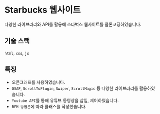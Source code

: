 # Starbucks 웹사이트

다양한 라이브러리와 API를 활용해 스타벅스 웹사이트를 클론코딩하였습니다.


## 기술 스택
`html`, `css`, `js`

## 특징
- 오픈그래프를 사용하였습니다.
- `GSAP`, `ScrollToPlugin`, `Swiper`, `ScrollMagic` 등 다양한 라이브러리를 활용하였습니다.
- `Youtube API`를 통해 유튜브 동영상을 삽입, 제어하였습니다.
- `BEM 방법론`에 따라 클래스를 작성했습니다.
